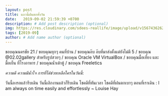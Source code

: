 ```yaml
---
layout: post
title: แถวนี้ฝนตกทั้งวัน
date:   2019-09-02 21:59:39 +0700
description: # Add post description (optional)
img: https://res.cloudinary.com/sdees-reallife/image/upload/v1567436262/1567397722915.jpg # Add image post (optional)
tags: [2019-09]
author: # Add name author (optional)
---
```

ขอบคุณนครชัย 21 / ขอบคุณทุกๆ คนที่บ้าน / ขอบคุณอ๊บ อ๊บที่มาส่งตั้งแต่ยังไม่ตี 5 / ขอบคุณ @02.02gallery สำหรับรูปสวยๆ / ขอบคุณ Oracle VM VirtualBox / ขอบคุณมื้อเที่ยง และ มื้อเย็น ที่โรงอาหาร / ขอบคุณน้ำเต้าหู้ / ขอบคุณ Freeletics

<i class="fa fa-child" style="color:plum"></i>

*ความดี ความมีน้ำใจ การที่ได้ช่วยเหลือใครในวันนี้*:

วันนี้ลงรถแล้วรีบเดิน วันนี้เลิกงานแล้วก็รีบเดิน โชคดีที่ทันเวลา โชคดีที่ฝนตกเบาๆ ตอนที่เราเดิน : I am always on time easily and effortlessly ~ Louise Hay
